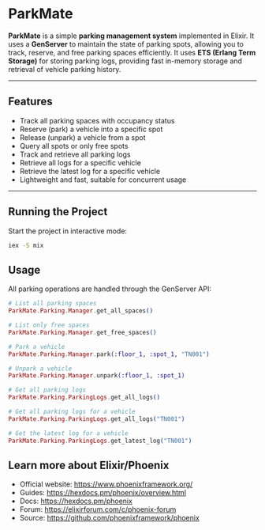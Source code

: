 # ParkMate

**ParkMate** is a simple **parking management system** implemented in Elixir.
It uses a **GenServer** to maintain the state of parking spots, allowing you to track, reserve, and free parking spaces efficiently.
It uses **ETS (Erlang Term Storage)** for storing parking logs, providing fast in-memory storage and retrieval of vehicle parking history.

---

## Features

- Track all parking spaces with occupancy status
- Reserve (park) a vehicle into a specific spot
- Release (unpark) a vehicle from a spot
- Query all spots or only free spots
- Track and retrieve all parking logs
- Retrieve all logs for a specific vehicle
- Retrieve the latest log for a specific vehicle
- Lightweight and fast, suitable for concurrent usage

---

## Running the Project

Start the project in interactive mode:
```bash
iex -S mix
```

## Usage

All parking operations are handled through the GenServer API:
```elixir
# List all parking spaces
ParkMate.Parking.Manager.get_all_spaces()

# List only free spaces
ParkMate.Parking.Manager.get_free_spaces()

# Park a vehicle
ParkMate.Parking.Manager.park(:floor_1, :spot_1, "TN001")

# Unpark a vehicle
ParkMate.Parking.Manager.unpark(:floor_1, :spot_1)

# Get all parking logs
ParkMate.Parking.ParkingLogs.get_all_logs()

# Get all parking logs for a vehicle
ParkMate.Parking.ParkingLogs.get_all_logs("TN001")

# Get the latest log for a vehicle
ParkMate.Parking.ParkingLogs.get_latest_log("TN001")
```

## Learn more about Elixir/Phoenix

  * Official website: https://www.phoenixframework.org/
  * Guides: https://hexdocs.pm/phoenix/overview.html
  * Docs: https://hexdocs.pm/phoenix
  * Forum: https://elixirforum.com/c/phoenix-forum
  * Source: https://github.com/phoenixframework/phoenix
